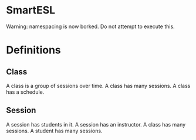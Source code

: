 # SmartESL

Warning: namespacing is now borked. Do not attempt to execute this.


# Definitions
## Class
A class is a group of sessions over time. A class has many sessions. A class has a schedule.

## Session
A session has students in it. A session has an instructor. A class has many sessions. A student has many sessions.


